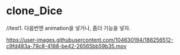 # clone_Dice
//test1. 다음번엔 animation을 넣거나, 좀더 기능을 넣자.

https://user-images.githubusercontent.com/104630194/188256512-c9fd483a-79c8-4188-be42-26565bb59b35.mov

